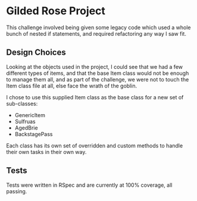 # Gilded Rose Project

This challenge involved being given some legacy code which used a whole bunch of nested if statements, and required refactoring any way I saw fit.

## Design Choices
Looking at the objects used in the project, I could see that we had a few different types of items, and that the base Item class would not be enough to manage them all, and as part of the challenge, we were not to touch the Item class file at all, else face the wrath of the goblin.

I chose to use this supplied Item class as the base class for a new set of sub-classes:

* GenericItem
* Sulfruas
* AgedBrie
* BackstagePass

Each class has its own set of overridden and custom methods to handle their own tasks in their own way.

## Tests
Tests were written in RSpec and are currently at 100% coverage, all passing.